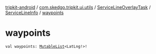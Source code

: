 [tripkit-android](../../../index.md) / [com.skedgo.tripkit.ui.utils](../../index.md) / [ServiceLineOverlayTask](../index.md) / [ServiceLineInfo](index.md) / [waypoints](./waypoints.md)

# waypoints

`val waypoints: `[`MutableList`](https://kotlinlang.org/api/latest/jvm/stdlib/kotlin.collections/-mutable-list/index.html)`<LatLng!>!`